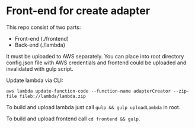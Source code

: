 # Front-end for create adapter
This repo consist of two parts: 
- Front-end (./frontend)
- Back-end (./lambda)

It must be uploaded to AWS separately.
You can place into root directory config.json file with AWS credentials and frontend could be uploaded and invalidated with gulp script.

Update lambda via CLI:

`aws lambda update-function-code --function-name adapterCreator --zip-file fileb://lambda/lambda.zip`


To build and upload lambda just call `gulp && gulp uploadLambda` in root.

To build and upload frontend call `cd frontend && gulp`.